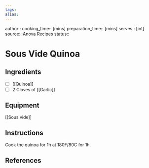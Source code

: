 ```yaml
---
tags:
alias:
---
```


author:: 
cooking_time:: [mins]
preparation_time:: [mins]
serves:: [int]
source:: Anova Recipes
status::

# Sous Vide Quinoa

## Ingredients

- [ ] [[Quinoa]]
- [ ] 2 Cloves of [[Garlic]]

## Equipment

[[Sous vide]]

## Instructions

Cook the quinoa for 1h at 180F/80C for 1h.

## References
  
